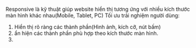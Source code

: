 Responsive là kỹ thuật giúp website hiển thị tương ứng với nhiều
kích thước màn hình khác nhau(Mobile, Tablet, PC)
Tối ưu trải nghiệm người dùng:
1. Hiển thị rõ ràng các thành phần(Hình ảnh, kích cỡ, nút bấm)
2. ẩn hiện các thành phần  phù hợp theo kích thước màn hình.
3. 